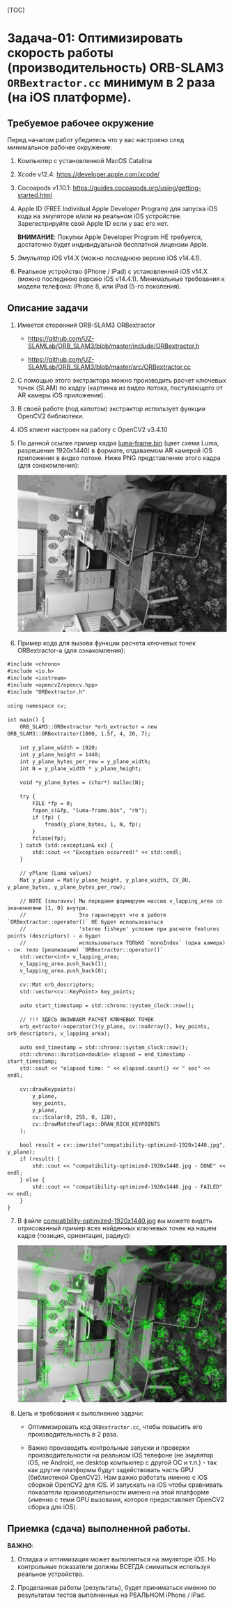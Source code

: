 [TOC]

# Задача-01: Оптимизировать скорость работы (производительность) ORB-SLAM3 `ORBextractor.cc` минимум в 2 раза (на iOS платформе).


## Требуемое рабочее окружение

Перед началом работ убедитесь что у вас настроено след минимальное
рабочее окружение:

1. Компьютер с установленной MacOS Catalina

2. Xcode v12.4: https://developer.apple.com/xcode/

3. Cocoapods v1.10.1: https://guides.cocoapods.org/using/getting-started.html

4. Apple ID (FREE Individual Apple Developer Program)
   для запуска iOS кода на эмуляторе и/или на реальном iOS устройстве.
   Зарегестрируйте свой Apple ID если у вас его нет.
   
   **ВНИМАНИЕ**: Покупки Apple Developer Program НЕ требуется, достаточно будет
                 индивидуальной бесплатной лицензии Apple. 

5. Эмульятор iOS v14.X (можно последнюю версию iOS v14.4.1).

6. Реальное устройство (iPhone / iPad) с установленной iOS v14.X 
   (можно последнюю версию iOS v14.4.1). Минимальные требования к 
   модели телефона: iPhone 8, или iPad (5-го поколения).


## Описание задачи

1. Имеется сторонний ORB-SLAM3 ORBextractor

    + https://github.com/UZ-SLAMLab/ORB_SLAM3/blob/master/include/ORBextractor.h

    + https://github.com/UZ-SLAMLab/ORB_SLAM3/blob/master/src/ORBextractor.cc


2. С помощью этого экстрактора можно производить расчет ключевых точек (SLAM) по кадру
   (картинка из видео потока, поступающего от AR камеры iOS приложения).


3. В своей работе (под капотом) экстрактор использует функции OpenCV2 библиотеки.


4. iOS клиент настроен на работу с OpenCV2 v3.4.10


5. По данной ссылке пример кадра [luma-frame.bin](doc/luma-frame.bin) (цвет схема Luma, разрешение 1920x1440) в формате,
   отдаваемом AR камерой iOS приложения в видео потоке.
   Ниже PNG представление этого кадра (для ознакомления):

   ![luma-frame.png](doc/luma-frame.png)


6. Пример кода для вызова функции расчета ключевых точек ORBextractor-a (для ознакомления):

```
#include <chrono>
#include <io.h>
#include <iostream>
#include <opencv2/opencv.hpp>
#include "ORBextractor.h"

using namespace cv;

int main() {
    ORB_SLAM3::ORBextractor *orb_extractor = new ORB_SLAM3::ORBextractor(1000, 1.5f, 4, 20, 7);

    int y_plane_width = 1920;
    int y_plane_height = 1440;
    int y_plane_bytes_per_row = y_plane_width;
    int N = y_plane_width * y_plane_height;

    void *y_plane_bytes = (char*) malloc(N);

    try {
        FILE *fp = 0;
        fopen_s(&fp, "luma-frame.bin", "rb");
        if (fp) {
            fread(y_plane_bytes, 1, N, fp);
        }
        fclose(fp);
    } catch (std::exception& ex) {
        std::cout << "Exception occurred!" << std::endl;
    }

    // yPlane (Luma values)
    Mat y_plane = Mat(y_plane_height, y_plane_width, CV_8U, y_plane_bytes, y_plane_bytes_per_row);

    // NOTE [smuravev] Мы передаем формируем массив v_lapping_area со значениеями [1, 0] внутри.
    //                 Это гарантирует что в работе `ORBextractor::operator()` НЕ будет использоваться
    //                 'stereo fisheye' условие при расчете features points (descriptors) - а будет
    //                 использоваться ТОЛЬКО `monoIndex` (одна камера) - см. тело (реализацию) `ORBextractor::operator()`
    std::vector<int> v_lapping_area;
    v_lapping_area.push_back(1);
    v_lapping_area.push_back(0);

    cv::Mat orb_descriptors;
    std::vector<cv::KeyPoint> key_points;

    auto start_timestamp = std::chrono::system_clock::now();

    // !!! ЗДЕСЬ ВЫЗЫВАЕМ РАСЧЕТ КЛЮЧЕВЫХ ТОЧЕК
    orb_extractor->operator()(y_plane, cv::noArray(), key_points, orb_descriptors, v_lapping_area);

    auto end_timestamp = std::chrono::system_clock::now();
    std::chrono::duration<double> elapsed = end_timestamp - start_timestamp;
    std::cout << "elapsed time: " << elapsed.count() << " sec" << endl;

    cv::drawKeypoints(
        y_plane,
        key_points,
        y_plane,
        cv::Scalar(0, 255, 0, 128),
        cv::DrawMatchesFlags::DRAW_RICH_KEYPOINTS
    );

    bool result = cv::imwrite("compatibility-optimized-1920x1440.jpg", y_plane);
    if (result) {
        std::cout << "compatibility-optimized-1920x1440.jpg - DONE" << endl;
    } else {
        std::cout << "compatibility-optimized-1920x1440.jpg - FAILED" << endl;
    }
}
```


7. В файле [compatibility-optimized-1920x1440.jpg](doc/compatibility-optimized-1920x1440.jpg) вы можете видеть отрисованный
   пример всех найденных ключевых точек на нашем кадре (позиция, ориентация, радиус):
   
   ![compatibility-optimized-1920x1440.jpg](doc/compatibility-optimized-1920x1440.jpg)


8. Цель и требования к выполнению задачи:

    + Оптимизировать код `ORBextractor.cc`, чтобы повысить его
      производительность в 2 раза.

    + Важно производить контрольные запуски и проверки производительности на реальном iOS телефоне (не эмулятор iOS,
      не Android, не desktop компьютер с другой ОС и т.п.) - так как другие платформы будут задействовать
      часть GPU (библиотекой OpenCV2).
      Нам важно работать именно с iOS сборкой OpenCV2 для iOS.
      И запускать на iOS чтобы сравнивать показатели производительности именно на этой платформе (именно
      с теми GPU вызовами, которое предоставляет OpenCV2 сборка для iOS).
      

## Приемка (сдача) выполненной работы.

**ВАЖНО**:

1. Отладка и оптимизация может выполняться на эмуляторе iOS.
Но контрольные показатели должны ВСЕГДА сниматься используя реальное устройство.


2. Проделанная работы (результаты), будет приниматься именно по результатам
тестов выполненных на РЕАЛЬНОМ iPhone / iPad.